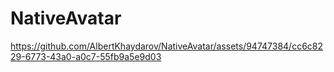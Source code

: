 # NativeAvatar

https://github.com/AlbertKhaydarov/NativeAvatar/assets/94747384/cc6c8229-6773-43a0-a0c7-55fb9a5e9d03

